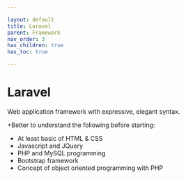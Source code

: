 ```yaml
---

layout: default
title: Laravel
parent: Framework
nav_order: 3
has_children: true
has_toc: true

---
```


# Laravel

Web application framework with expressive, elegant syntax. 

+Better  to understand the following before starting:
* At least basic of HTML & CSS
* Javascript and JQuery
* PHP and MySQL programming
* Bootstrap framework
* Concept of object oriented programming with PHP




